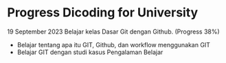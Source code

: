 # Progress Dicoding for University

19 September 2023
Belajar kelas Dasar Git dengan Github. (Progress 38%)
* Belajar tentang apa itu GIT, Github, dan workflow menggunakan GIT
* Belajar GIT dengan studi kasus Pengalaman Belajar
